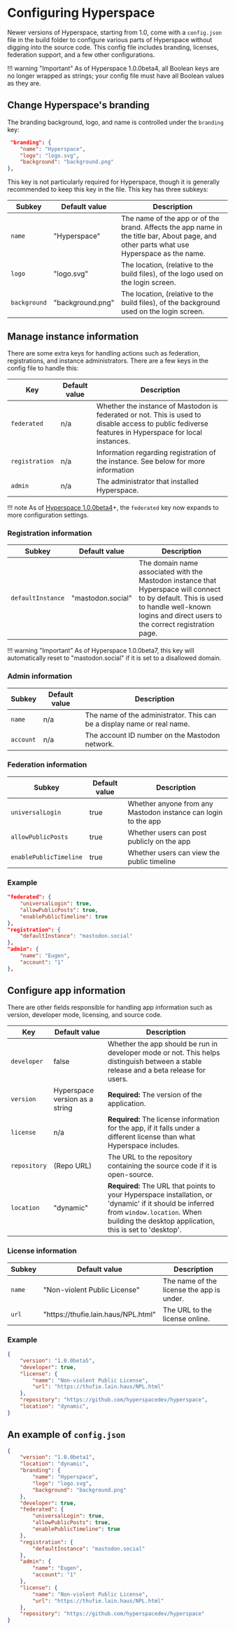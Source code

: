 # Configuring Hyperspace

Newer versions of Hyperspace, starting from 1.0, come with a `config.json` file in the build folder to configure various parts of Hyperspace without digging into the source code. This config file includes branding, licenses, federation support, and a few other configurations.

!!! warning "Important"
    As of Hyperspace 1.0.0beta4, all Boolean keys are no longer wrapped as strings; your config file must have all Boolean values as they are.

## Change Hyperspace's branding

The branding background, logo, and name is controlled under the `branding` key:

```json
 "branding": {
    "name": "Hyperspace",
    "logo": "logo.svg",
    "background": "background.png"
},
```

This key is not particularly required for Hyperspace, though it is generally recommended to keep this key in the file. This key has three subkeys:

Subkey | Default value | Description |
------- | -------------- | ------------------------ |
| `name` | "Hyperspace" | The name of the app or of the brand. Affects the app name in the title bar, About page, and other parts what use Hyperspace as the name. |
| `logo` | "logo.svg" | The location, (relative to the build files), of the logo used on the login screen. |
| `background` | "background.png" | The location, (relative to the build files), of the background used on the login screen. |

## Manage instance information

There are some extra keys for handling actions such as federation, registrations, and instance administrators. There are a few keys in the config file to handle this:

 Key | Default value | Description |
 ------- | --------- | ------------------------ |
| `federated` | n/a | Whether the instance of Mastodon is federated or not. This is used to disable access to public fediverse features in Hyperspace for local instances. |
| `registration` | n/a | Information regarding registration of the instance. See below for more information |
| `admin` | n/a | The administrator that installed Hyperspace. |

!!! note
    As of [Hyperspace 1.0.0beta4](https://github.com/hyperspacedev/hyperspace/releases/tag/1.0.0beta4)+, the `federated` key now expands to more configuration settings.

### Registration information

 Subkey | Default value | Description |
 --- | --- | ------------------------ |
| `defaultInstance` | "mastodon.social" | The domain name associated with the Mastodon instance that Hyperspace will connect to by default. This is used to handle well-known logins and direct users to the correct registration page. |

!!! warning "Important"
    As of Hyperspace 1.0.0beta7, this key will automatically reset to "mastodon.social" if it is set to a disallowed domain.

### Admin information

| Subkey | Default value | Description |
| --- | --- | ------------------------
| `name` | n/a | The name of the administrator. This can be a display name or real name. |
| `account` | n/a | The account ID number on the Mastodon network. |

### Federation information

| Subkey | Default value | Description |
| --- | --- | ------------------------
| `universalLogin` | true | Whether anyone from any Mastodon instance can login to the app |
| `allowPublicPosts` | true | Whether users can post publicly on the app |
| `enablePublicTimeline` | true | Whether users can view the public timeline |

### Example

```json
"federated": {
    "universalLogin": true,
    "allowPublicPosts": true,
    "enablePublicTimeline": true
},
"registration": {
    "defaultInstance": "mastodon.social"
},
"admin": {
    "name": "Eugen",
    "account": "1"
},
```

## Configure app information

There are other fields responsible for handling app information such as version, developer mode, licensing, and source code.

| Key | Default value | Description |
| --- | --- | ------------------------
| `developer` | false | Whether the app should be run in developer mode or not. This helps distinguish between a stable release and a beta release for users. |
| `version` | Hyperspace version as a string | **Required:** The version of the application. |
| `license` | n/a | **Required:** The license information for the app, if it falls under a different license than what Hyperspace includes. |
| `repository` | (Repo URL) | The URL to the repository containing the source code if it is open-source. |
| `location` | "dynamic" | **Required:** The URL that points to your Hyperspace installation, or 'dynamic' if it should be inferred from `window.location`. When building the desktop application, this is set to 'desktop'. |

### License information
| Subkey | Default value | Description |
| --- | --- | ------------------------
| `name` | "Non-violent Public License" | The name of the license the app is under. |
| `url` | "https&#58;//thufie.lain.haus/NPL.html" | The URL to the license online. |

### Example

```json
{
    "version": "1.0.0beta5",
    "developer": true,
    "license": {
        "name": "Non-violent Public License",
        "url": "https://thufie.lain.haus/NPL.html"
    },
    "repository": "https://github.com/hyperspacedev/hyperspace",
    "location": "dynamic",
}
```

## An example of `config.json`

```json
{
    "version": "1.0.0beta1",
    "location": "dynamic",
    "branding": {
        "name": "Hyperspace",
        "logo": "logo.svg",
        "background": "background.png"
    },
    "developer": true,
    "federated": {
        "universalLogin": true,
        "allowPublicPosts": true,
        "enablePublicTimeline": true
    },
    "registration": {
        "defaultInstance": "mastodon.social"
    },
    "admin": {
        "name": "Eugen",
        "account": "1"
    },
    "license": {
        "name": "Non-violent Public License",
        "url": "https://thufie.lain.haus/NPL.html"
    },
    "repository": "https://github.com/hyperspacedev/hyperspace"
}
```